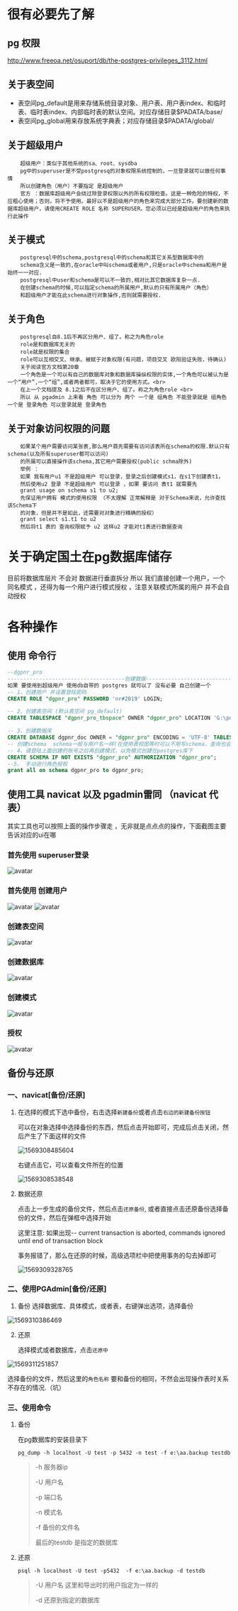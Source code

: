 # 很有必要先了解
## pg 权限
http://www.freeoa.net/osuport/db/the-postgres-privileges_3112.html
## 关于表空间
- 表空间pg_default是用来存储系统目录对象、用户表、用户表index、和临时表、临时表index、内部临时表的默认空间。对应存储目录$PADATA/base/
- 表空间pg_global用来存放系统字典表；对应存储目录$PADATA/global/
## 关于超级用户
        超级用户：类似于其他系统的sa、root、sysdba
        pg中的superuser是不受postgresq的对象权限系统控制的，一旦登录就可以做任何事情
        所以创建角色（用户）不要指定 是超级用户
        官方 ：数据库超级用户会绕过除登录权限以外的所有权限检查。这是一种危险的特权，不应粗心使用；否则，将不予使用。最好以不是超级用户的角色来完成大部分工作。要创建新的数据库超级用户，请使用CREATE ROLE 名称 SUPERUSER。您必须以已经是超级用户的角色来执行此操作
## 关于模式
        postgresql中的schema,postgresql中的schema和其它关系型数据库中的
        schema含义是一致的,在oracle中叫schema或者用户,只是oracle中schema和用户是始终一一对应.
        postgresql中user和schema是可以不一致的,相对比其它数据库复杂一点.
        在创建schema的时候,可以指定schema的所属用户,默认的只有所属用户（角色）
        和超级用户才能在此schema进行对象操作,否则就需要授权.
## 关于角色 
        postgresql自8.1后不再区分用户、组了。称之为角色role
        role是和数据库无关的
        role就是权限的集合
        role可以互相交叉、继承、被赋于对象权限(有问题，项目交叉 欧阳验证失败，待确认)
        关于阅读官方文档第20章 
        一个角色是一个可以有自己的数据库对象和数据库操纵权限的实体,一个角色可以被认为是一个“用户”,一个“组”,或者两者都可，取决于它的使用方式。<br>
        在上一个文档提及 8.1之后不在区分用户、组了。称之为角色role <br>
        所以 从 pgadmin 上来看 角色 可以分为 两个 一个是 组角色 不能登录就是 组角色 一个是 登录角色 可以登录就是 登录角色 

## 关于对象访问权限的问题
        如果某个用户需要访问某张表,那么用户首先需要有访问该表所在schema的权限.默认只有schema(以及所有superuser都可以访问)
        的所属可以直接操作该schema,其它用户需要授权(public schma除外)
        举例 ：
        如果 我有用户u1 不是超级用户 可以登录，登录之后创建模式s1，在s1下创建表t1，
        然后使用u2 登录 不是超级用户 可以登录 ，如果 要访问 表t1 就需要先
        grant usage on schema s1 to u2;
        先保证用户拥有 模式的使用权限 （不太理解 正常解释是 对于Schema来说，允许查找该Schema下
        的对象，但是并不是如此，还需要对对象进行精确的授权）
        grant select s1.t1 to u2 
        然后将t1 表的 查询权限赋予 u2 这样u2 才能对t1表进行数据查询
# 关于确定国土在pg数据库储存
目前将数据库层片 不会对 数据进行垂直拆分
所以 我们直接创建一个用户，一个同名模式 ，还得为每一个用户进行模式授权 ，注意关联模式所属的用户 并不会自动授权 
# 各种操作
## 使用 命令行 
```sql
--dgpnr_pro
-------------------------------------创建数据-----------------------------------
如果 要使用到超级用户 使用db自带的 postgres 就可以了 没有必要 自己创建一个
-- 1、创建用户 并设置登陆密码
CREATE ROLE "dgpnr_pro" PASSWORD 'nr#2019' LOGIN;

-- 2、创建表空间 (默认表空间 pg_default)
CREATE TABLESPACE "dgpnr_pro_tbspace" OWNER "dgpnr_pro" LOCATION 'G:\postgresql\pgsql9.4.24\data\temp';

-- 3、创建数据库
CREATE DATABASE dgpnr_doc OWNER = "dgpnr_pro" ENCODING = 'UTF-8' TABLESPACE = "dgpnr_pro_tbspace";
-- 创建schema  schema一般与用户名一样(在使用表视图等时可以不用写schema，查询也会直接查与用户名相同的schema下的数据)
-- 4、请登陆上面创建的账号之后再创建模式，以免模式创建在postgres库下
CREATE SCHEMA IF NOT EXISTS "dgpnr_pro" AUTHORIZATION "dgpnr_pro";
--5、 手动进行角色授权
grant all on schema dgpnr_pro to dgpnr_pro;
```


## 使用工具 navicat 以及 pgadmin雷同 （navicat 代表）
其实工具也可以按照上面的操作步骤走 ，无非就是点点点的操作，下面截图主要告诉对应的ui在哪 
### 首先使用 superuser登录

![avatar](img/TIM截图20191015164857.png)
### 首先使用 创建用户
![avatar](img/TIM截图20191015164858.png)
![avatar](img/TIM截图20191015164859.png)
### 创建表空间
![avatar](img/TIM截图20191015164861.png)
### 创建数据库
![avatar](img/TIM截图20191015164862.png)
### 创建模式
![avatar](img/TIM截图20191015164863.png)
### 授权 
![avatar](img/TIM截图20191015164864.png)


## 备份与还原

### 一、navicat[备份/还原]

1. 在选择的模式下选中备份，右击选择`新建备份`或者点击`右边的新建备份按钮`

   可以在对象选择中选择备份的东西，然后点击开始即可，完成后点击关闭，然后产生了下面这样的文件

   ![1569308485604](img/1569308485604.png)

   右键点击它，可以查看文件所在的位置

   ![1569308538548](img/1569308538548.png)

2. 数据还原

   点击上一步生成的备份文件，然后点击`还原备份`, 或者直接点击还原备份选择备份的文件，然后在弹框中选择开始

   这里注意: 如果出现-- current transaction is aborted, commands ignored until end of transaction block

   事务报错了，那么在还原的时候，高级选项栏中把使用事务的勾去掉即可

   ![1569309328765](img/1569309328765.png)

### 二、使用PGAdmin[备份/还原]

1. 备份
	选择数据库、具体模式，或者表，右键弹出选项，选择备份

![1569310386469](img/1569310386469.png)

2. 还原

   选择模式或者数据库，点击`还原中`

![1569311251857](img/1569311251857.png)

 选择备份的文件，然后这里的`角色名称` 要和备份的相同，不然会出现操作表时关系不存在的情况.（坑）

### 三、使用命令

1. 备份

   在pg数据库的安装目录下

   ```
   pg_dump -h localhost -U test -p 5432 -n test -f e:\aa.backup testdb
   ```

   > -h 服务器ip
   >
   > -U 用户名
   >
   > -p 端口名
   >
   > -n 模式名
   >
   > -f 备份的文件名
   >
   > 最后的testdb 是指定的数据库

2. 还原

   ```
   psql -h localhost -U test -p5432  -f e:\aa.backup -d testdb
   ```

   > -U 用户名 这里和导出时的用户指定为一样的
   >
   > -d 还原到指定的数据库















